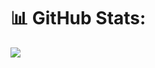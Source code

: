 # 📊 GitHub Stats:

![](https://github-readme-stats.vercel.app/api/top-langs/?username=Adham-Elshahawy&theme=shadow_blue&hide_border=true&include_all_commits=false&count_private=false&layout=compact)
